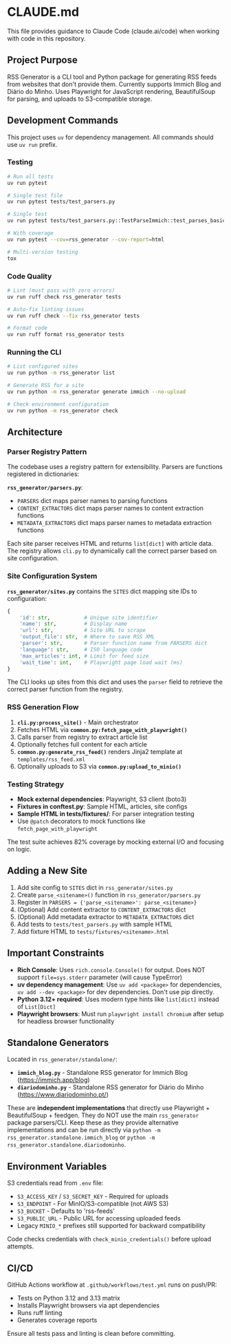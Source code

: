 # CLAUDE.md

This file provides guidance to Claude Code (claude.ai/code) when working with code in this repository.

## Project Purpose

RSS Generator is a CLI tool and Python package for generating RSS feeds from websites that don't provide them. Currently supports Immich Blog and Diário do Minho. Uses Playwright for JavaScript rendering, BeautifulSoup for parsing, and uploads to S3-compatible storage.

## Development Commands

This project uses `uv` for dependency management. All commands should use `uv run` prefix.

### Testing
```bash
# Run all tests
uv run pytest

# Single test file
uv run pytest tests/test_parsers.py

# Single test
uv run pytest tests/test_parsers.py::TestParseImmich::test_parses_basic_structure

# With coverage
uv run pytest --cov=rss_generator --cov-report=html

# Multi-version testing
tox
```

### Code Quality
```bash
# Lint (must pass with zero errors)
uv run ruff check rss_generator tests

# Auto-fix linting issues
uv run ruff check --fix rss_generator tests

# Format code
uv run ruff format rss_generator tests
```

### Running the CLI
```bash
# List configured sites
uv run python -m rss_generator list

# Generate RSS for a site
uv run python -m rss_generator generate immich --no-upload

# Check environment configuration
uv run python -m rss_generator check
```

## Architecture

### Parser Registry Pattern

The codebase uses a registry pattern for extensibility. Parsers are functions registered in dictionaries:

**`rss_generator/parsers.py`**:
- `PARSERS` dict maps parser names to parsing functions
- `CONTENT_EXTRACTORS` dict maps parser names to content extraction functions
- `METADATA_EXTRACTORS` dict maps parser names to metadata extraction functions

Each site parser receives HTML and returns `list[dict]` with article data. The registry allows `cli.py` to dynamically call the correct parser based on site configuration.

### Site Configuration System

**`rss_generator/sites.py`** contains the `SITES` dict mapping site IDs to configuration:
```python
{
    'id': str,           # Unique site identifier
    'name': str,         # Display name
    'url': str,          # Site URL to scrape
    'output_file': str,  # Where to save RSS XML
    'parser': str,       # Parser function name from PARSERS dict
    'language': str,     # ISO language code
    'max_articles': int, # Limit for feed size
    'wait_time': int,    # Playwright page load wait (ms)
}
```

The CLI looks up sites from this dict and uses the `parser` field to retrieve the correct parser function from the registry.

### RSS Generation Flow

1. **`cli.py:process_site()`** - Main orchestrator
2. Fetches HTML via **`common.py:fetch_page_with_playwright()`**
3. Calls parser from registry to extract article list
4. Optionally fetches full content for each article
5. **`common.py:generate_rss_feed()`** renders Jinja2 template at `templates/rss_feed.xml`
6. Optionally uploads to S3 via **`common.py:upload_to_minio()`**

### Testing Strategy

- **Mock external dependencies**: Playwright, S3 client (boto3)
- **Fixtures in conftest.py**: Sample HTML, articles, site configs
- **Sample HTML in tests/fixtures/**: For parser integration testing
- Use `@patch` decorators to mock functions like `fetch_page_with_playwright`

The test suite achieves 82% coverage by mocking external I/O and focusing on logic.

## Adding a New Site

1. Add site config to `SITES` dict in `rss_generator/sites.py`
2. Create `parse_<sitename>()` function in `rss_generator/parsers.py`
3. Register in `PARSERS = {'parse_<sitename>': parse_<sitename>}`
4. (Optional) Add content extractor to `CONTENT_EXTRACTORS` dict
5. (Optional) Add metadata extractor to `METADATA_EXTRACTORS` dict
6. Add tests to `tests/test_parsers.py` with sample HTML
7. Add fixture HTML to `tests/fixtures/<sitename>.html`

## Important Constraints

- **Rich Console**: Uses `rich.console.Console()` for output. Does NOT support `file=sys.stderr` parameter (will cause TypeError)
- **uv dependency management**: Use `uv add <package>` for dependencies, `uv add --dev <package>` for dev dependencies. Don't use pip directly.
- **Python 3.12+ required**: Uses modern type hints like `list[dict]` instead of `List[Dict]`
- **Playwright browsers**: Must run `playwright install chromium` after setup for headless browser functionality

## Standalone Generators

Located in `rss_generator/standalone/`:

- **`immich_blog.py`** - Standalone RSS generator for Immich Blog (https://immich.app/blog)
- **`diariodominho.py`** - Standalone RSS generator for Diário do Minho (https://www.diariodominho.pt/)

These are **independent implementations** that directly use Playwright + BeautifulSoup + feedgen. They do NOT use the main `rss_generator` package parsers/CLI. Keep these as they provide alternative implementations and can be run directly via `python -m rss_generator.standalone.immich_blog` or `python -m rss_generator.standalone.diariodominho`.

## Environment Variables

S3 credentials read from `.env` file:
- `S3_ACCESS_KEY` / `S3_SECRET_KEY` - Required for uploads
- `S3_ENDPOINT` - For MinIO/S3-compatible (not AWS S3)
- `S3_BUCKET` - Defaults to 'rss-feeds'
- `S3_PUBLIC_URL` - Public URL for accessing uploaded feeds
- Legacy `MINIO_*` prefixes still supported for backward compatibility

Code checks credentials with `check_minio_credentials()` before upload attempts.

## CI/CD

GitHub Actions workflow at `.github/workflows/test.yml` runs on push/PR:
- Tests on Python 3.12 and 3.13 matrix
- Installs Playwright browsers via apt dependencies
- Runs ruff linting
- Generates coverage reports

Ensure all tests pass and linting is clean before committing.
